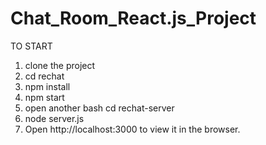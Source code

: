 # Chat_Room_React.js_Project
TO START <br />
1. clone the project <br />
2. cd rechat <br />
3. npm install <br />
4. npm start <br />
5. open another bash cd rechat-server <br />
6. node server.js <br />
7. Open http://localhost:3000 to view it in the browser.
